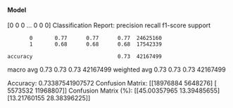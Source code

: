 #### Model
[0 0 0 ... 0 0 0]
Classification Report:
              precision    recall  f1-score   support

           0       0.77      0.77      0.77  24625160
           1       0.68      0.68      0.68  17542339

    accuracy                           0.73  42167499
   macro avg       0.73      0.73      0.73  42167499
weighted avg       0.73      0.73      0.73  42167499

Accuracy: 0.73387541907572
Confusion Matrix:
[[18976884  5648276]
 [ 5573532 11968807]]
Confusion Matrix (%):
[[45.00357965 13.39485655]
 [13.21760155 28.38396225]]
